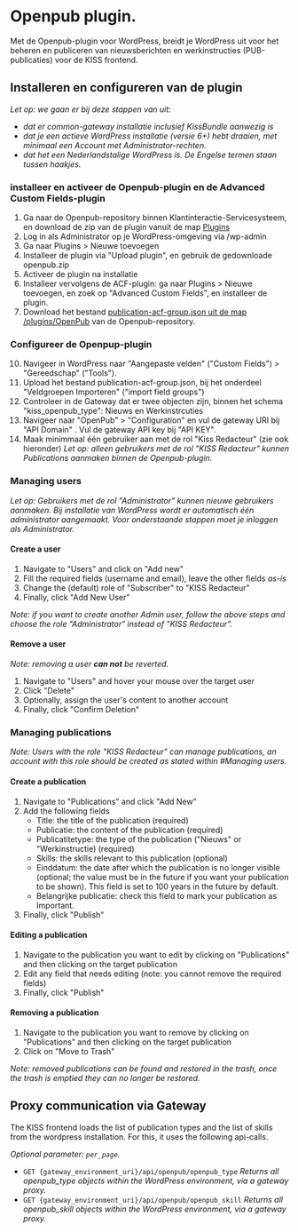 # Openpub plugin.
Met de Openpub-plugin voor WordPress, breidt je WordPress uit voor het beheren en publiceren van nieuwsberichten en werkinstructies (PUB-publicaties) voor de KISS frontend.



## Installeren en configureren van de plugin
_Let op: we gaan er bij deze stappen van uit:_ 

- _dat er common-gateway installatie inclusief KissBundle aanwezig is_
- _dat je een actieve WordPress installatie (versie 6+) hebt draaien, met minimaal een Account met Administrator-rechten._
- _dat het een Nederlandstalige WordPress is. De Engelse termen staan tussen haakjes._ 

### installeer en activeer de Openpub-plugin en de Advanced Custom Fields-plugin
1. Ga naar de Openpub-repository binnen Klantinteractie-Servicesysteem, en download de zip van de plugin vanuit de map [Plugins](https://github.com/Klantinteractie-Servicesysteem/Openpub/tree/master/plugins)
2. Log in als Administrator op je WordPress-omgeving via /wp-admin 
4. Ga naar Plugins > Nieuwe toevoegen
5. Installeer de plugin via "Upload plugin", en gebruik de gedownloade openpub.zip
6. Activeer de plugin na installatie
7. Installeer vervolgens de ACF-plugin: ga naar Plugins > Nieuwe toevoegen, en zoek op "Advanced Custom Fields", en installeer de plugin. 
8. Download het bestand [publication-acf-group.json uit de map /plugins/OpenPub](https://github.com/Klantinteractie-Servicesysteem/Openpub/tree/master/plugins) van de Openpub-repository.

### Configureer de Openpup-plugin
10. Navigeer in WordPress naar "Aangepaste velden" ("Custom Fields") > "Gereedschap" ("Tools").
11. Upload het bestand publication-acf-group.json, bij het onderdeel "Veldgroepen Importeren" ("import field groups")
12. Controleer in de Gateway dat er twee objecten zijn, binnen het schema "kiss_openpub_type": Nieuws en Werkinstrcuties 
13. Navigeer naar "OpenPub" > "Configuration" en vul de gateway URI bij "API Domain" . Vul de  gateway API key bij "API KEY".
14. Maak minimmaal één gebruiker aan met de rol "Kiss Redacteur" (zie ook hieronder)
   _Let op: alleen gebruikers met de rol "KISS Redacteur" kunnen Publications aanmaken binnen de Openpub-plugin._


### Managing users

_Let op: Gebruikers met de rol "Administrator" kunnen nieuwe gebruikers aanmaken. Bij installatie van WordPress wordt er automatisch één administrator aangemaakt. Voor onderstaande stappen  moet je inloggen als Administrator._


#### Create a user

1. Navigate to "Users" and click on "Add new"
2. Fill the required fields (username and email), leave the other fields _as-is_
3. Change the (default) role of "Subscriber" to "KISS Redacteur"
4. Finally, click "Add New User"

_Note: if you want to create another Admin user, follow the above steps and choose the role "Administrator" instead of "KISS Redacteur"._

#### Remove a user

_Note: removing a user **can not** be reverted._

1. Navigate to "Users" and hover your mouse over the target user
2. Click "Delete"
3. Optionally, assign the user's content to another account
4. Finally, click "Confirm Deletion"

### Managing publications

_Note: Users with the role "KISS Redacteur" can manage publications, an account with this role should be created as stated within #Managing users._

#### Create a publication

1. Navigate to "Publications" and click "Add New"
2. Add the following fields
   - Title: the title of the publication (required)
   - Publicatie: the content of the publication (required)
   - Publicatitetype: the type of the publication ("Nieuws" or "Werkinstructie) (required)
   - Skills: the skills relevant to this publication (optional)
   - Einddatum: the date after which the publication is no longer visible (optional; the value must be in the future if you want your publication to be shown). This field is set to 100 years in the future by default.
   - Belangrijke publicatie: check this field to mark your publication as Important. 
3. Finally, click "Publish"

#### Editing a publication

1. Navigate to the publication you want to edit by clicking on "Publications" and then clicking on the target publication
2. Edit any field that needs editing (note: you cannot remove the required fields)
3. Finally, click "Publish"

#### Removing a publication

1. Navigate to the publication you want to remove by clicking on "Publications" and then clicking on the target publication
2. Click on "Move to Trash"

_Note: removed publications can be found and restored in the trash, once the trash is emptied they can no longer be restored._

## Proxy communication via Gateway
The KISS frontend loads the list of publication types and the list of skills from the wordpress installation. For this, it uses the following api-calls. 

_Optional parameter: `per_page`._

- `GET {gateway_environment_uri}/api/openpub/openpub_type`
  _Returns all openpub_type objects within the WordPress environment, via a gateway proxy._
- `GET {gateway_environment_uri}/api/openpub/openpub_skill`
  _Returns all openpub_skill objects within the WordPress environment, via a gateway proxy._



